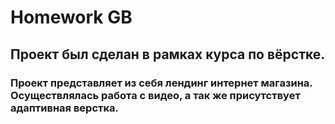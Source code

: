 # Homework GB

## Проект был сделан в рамках курса по вёрстке. 

### Проект представляет из себя лендинг интернет магазина. Осуществлялась работа с видео, а так же присутствует адаптивная верстка.
